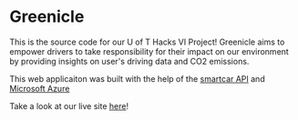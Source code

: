 # Greenicle

This is the source code for our U of T Hacks VI Project!
Greenicle aims to empower drivers to take responsibility for their impact on our environment by providing insights on user's driving data and CO2 emissions.

This web applicaiton was built with the help of the [smartcar API](https://www.smartcar.com/) and [Microsoft Azure](https://azure.microsoft.com/en-ca/)

Take a look at our live site [here](/)!

